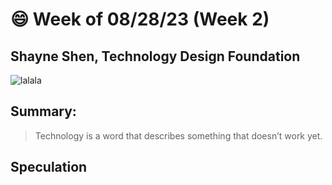 # 😄 Week of 08/28/23 (Week 2)
## Shayne Shen, Technology Design Foundation

![lalala](20230822_MDesOrientation_AVL_0403.jpg)

## Summary:
> Technology is a word that describes something that doesn’t work yet.
## Speculation
